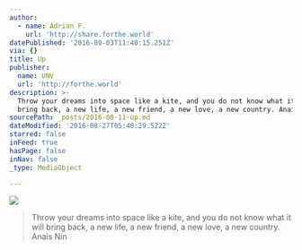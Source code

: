 ```yaml
---
author:
  - name: Adrian F.
    url: 'http://share.forthe.world'
datePublished: '2016-09-03T11:40:15.251Z'
via: {}
title: Up
publisher:
  name: UNV
  url: 'http://forthe.world'
description: >-
  Throw your dreams into space like a kite, and you do not know what it will
  bring back, a new life, a new friend, a new love, a new country. Anais Nin
sourcePath: _posts/2016-08-11-up.md
dateModified: '2016-08-27T05:48:29.522Z'
starred: false
inFeed: true
hasPage: false
inNav: false
_type: MediaObject

---
```

![](https://the-grid-user-content.s3-us-west-2.amazonaws.com/764020ea-bafb-460c-9339-5a2bd2f6f334.jpg)

> Throw your dreams into space like a kite, and you do not know what it will bring back, a new life, a new friend, a new love, a new country. Anais Nin